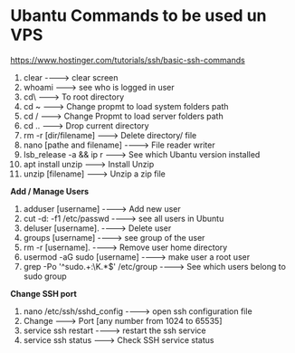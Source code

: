 # **Ubantu Commands to be used un VPS**  

https://www.hostinger.com/tutorials/ssh/basic-ssh-commands

1. clear  ----> clear screen
2. whoami    ---> see who is logged in user
3. cd\ ---> To root directory
4. cd ~ ---> Change propmt to load system folders path
5. cd / ---> Change Propmt to load server folders path
6. cd ..  ---> Drop current directory
7. rm -r [dir/filename]  ---> Delete directory/ file
8. nano [pathe and filename] ----> File reader writer 
9. lsb_release -a && ip r  ---> See which Ubantu version installed 
10. apt install unzip ---> Install Unzip
11. unzip [filename] ---> Unzip a zip file
   
**Add / Manage Users**  
1. adduser [username]   ----> Add new user
2. cut -d: -f1 /etc/passwd    ----> see all users in Ubuntu
3. deluser [username]. ----> Delete user 
4. groups [username]     ----> see group of the user
5. rm -r [username].  ----> Remove user home directory 
6. usermod -aG sudo [username] ----> make user a root user
7. grep -Po '^sudo.+:\K.*$' /etc/group    ----> See which users belong to sudo group 

**Change SSH port**  
1. nano /etc/ssh/sshd_config  ----> open ssh configuration file
2. Change ---> Port [any number from 1024 to 65535]
3. service ssh restart  ----> restart the ssh service
4. service ssh status  ---> Check SSH service status